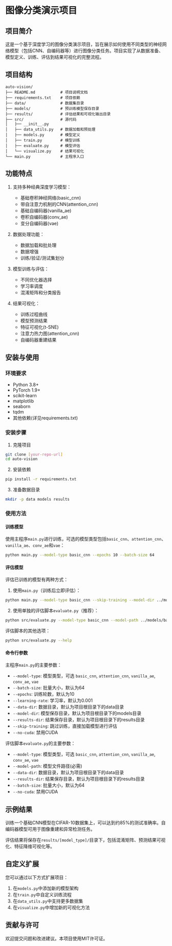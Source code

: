 # 图像分类演示项目

## 项目简介

这是一个基于深度学习的图像分类演示项目，旨在展示如何使用不同类型的神经网络模型（包括CNN、自编码器等）进行图像分类任务。项目实现了从数据准备、模型定义、训练、评估到结果可视化的完整流程。

## 项目结构

```
auto-vision/
├── README.md           # 项目说明文档
├── requirements.txt    # 项目依赖
├── data/               # 数据集目录
├── models/             # 预训练模型保存目录
├── results/            # 评估结果和可视化输出目录
├── src/                # 源代码
│   ├── __init__.py
│   ├── data_utils.py   # 数据加载和预处理
│   ├── models.py       # 模型定义
│   ├── train.py        # 模型训练
│   ├── evaluate.py     # 模型评估
│   └── visualize.py    # 结果可视化
└── main.py             # 主程序入口
```

## 功能特点

1. 支持多种经典深度学习模型：
   - 基础卷积神经网络(basic_cnn)
   - 带自注意力机制的CNN(attention_cnn)
   - 基础自编码器(vanilla_ae)
   - 卷积自编码器(conv_ae)
   - 变分自编码器(vae)

2. 数据处理功能：
   - 数据加载和批处理
   - 数据增强
   - 训练/验证/测试集划分

3. 模型训练与评估：
   - 不同优化器选择
   - 学习率调度
   - 混淆矩阵和分类报告

4. 结果可视化：
   - 训练过程曲线
   - 模型预测结果
   - 特征可视化(t-SNE)
   - 注意力热力图(attention_cnn)
   - 自编码器重建结果

## 安装与使用

### 环境要求

- Python 3.8+
- PyTorch 1.9+
- scikit-learn
- matplotlib
- seaborn
- tqdm
- 其他依赖(详见requirements.txt)

### 安装步骤

1. 克隆项目
```bash
git clone [your-repo-url]
cd auto-vision
```

2. 安装依赖
```bash
pip install -r requirements.txt
```

3. 准备数据目录
```bash
mkdir -p data models results
```

### 使用方法

#### 训练模型

使用主程序`main.py`进行训练，可选的模型类型包括`basic_cnn`、`attention_cnn`、`vanilla_ae`、`conv_ae`和`vae`：

```bash
python main.py --model-type basic_cnn --epochs 10 --batch-size 64
```

#### 评估模型

评估已训练的模型有两种方式：

1. 使用`main.py`（训练后立即评估）：
```bash
python main.py --model-type basic_cnn --skip-training --model-dir ../models
```

2. 使用单独的评估脚本`evaluate.py`（推荐）：
```bash
python src/evaluate.py --model-type basic_cnn --model-path ../models/basic_cnn.pth --data-dir ../data/
```

评估脚本的其他选项：
```bash
python src/evaluate.py --help
```

#### 命令行参数

主程序`main.py`的主要参数：
- `--model-type`: 模型类型，可选 `basic_cnn`, `attention_cnn`, `vanilla_ae`, `conv_ae`, `vae`
- `--batch-size`: 批量大小，默认为64
- `--epochs`: 训练轮数，默认为10
- `--learning-rate`: 学习率，默认为0.001
- `--data-dir`: 数据目录，默认为项目根目录下的data目录
- `--model-dir`: 模型保存目录，默认为项目根目录下的models目录
- `--results-dir`: 结果保存目录，默认为项目根目录下的results目录
- `--skip-training`: 跳过训练，直接加载模型进行评估
- `--no-cuda`: 禁用CUDA

评估脚本`evaluate.py`的主要参数：
- `--model-type`: 模型类型，可选 `basic_cnn`, `attention_cnn`, `vanilla_ae`, `conv_ae`, `vae`
- `--model-path`: 模型文件路径(必需)
- `--data-dir`: 数据目录，默认为项目根目录下的data目录
- `--results-dir`: 结果保存目录，默认为项目根目录下的results目录
- `--batch-size`: 批量大小，默认为64
- `--no-cuda`: 禁用CUDA

## 示例结果

训练一个基础CNN模型在CIFAR-10数据集上，可以达到约85%的测试准确率。自编码器模型可用于图像重建和异常检测任务。

评估结果将保存在`results/[model_type]/`目录下，包括混淆矩阵、预测结果可视化、特征降维可视化等。

## 自定义扩展

您可以通过以下方式扩展项目：

1. 在`models.py`中添加新的模型架构
2. 在`train.py`中自定义训练流程
3. 在`data_utils.py`中支持更多数据集
4. 在`visualize.py`中增加新的可视化方法

## 贡献与许可

欢迎提交问题和改进建议。本项目使用MIT许可证。 